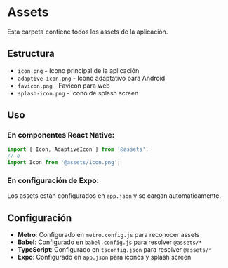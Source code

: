 # Assets

Esta carpeta contiene todos los assets de la aplicación.

## Estructura

- `icon.png` - Icono principal de la aplicación
- `adaptive-icon.png` - Icono adaptativo para Android
- `favicon.png` - Favicon para web
- `splash-icon.png` - Icono de splash screen

## Uso

### En componentes React Native:
```typescript
import { Icon, AdaptiveIcon } from '@assets';
// o
import Icon from '@assets/icon.png';
```

### En configuración de Expo:
Los assets están configurados en `app.json` y se cargan automáticamente.

## Configuración

- **Metro**: Configurado en `metro.config.js` para reconocer assets
- **Babel**: Configurado en `babel.config.js` para resolver `@assets/*`
- **TypeScript**: Configurado en `tsconfig.json` para resolver `@assets/*`
- **Expo**: Configurado en `app.json` para iconos y splash screen

